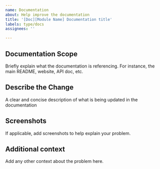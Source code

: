 ```yaml
---
name: Documentation
about: Help improve the documentation
title: '[Doc][Module Name] Documentation title'
labels: type/docs
assignees: ''

---
```


<!--
Licensed to the Apache Software Foundation (ASF) under one or more
contributor license agreements.  See the NOTICE file distributed with
this work for additional information regarding copyright ownership.
The ASF licenses this file to You under the Apache License, Version 2.0
(the "License"); you may not use this file except in compliance with
the License.  You may obtain a copy of the License at

    http://www.apache.org/licenses/LICENSE-2.0

Unless required by applicable law or agreed to in writing, software
distributed under the License is distributed on an "AS IS" BASIS,
WITHOUT WARRANTIES OR CONDITIONS OF ANY KIND, either express or implied.
See the License for the specific language governing permissions and
limitations under the License.
-->

## Documentation Scope
Briefly explain what the documentation is referencing. For instance, the main README, website, API doc, etc.

## Describe the Change
A clear and concise description of what is being updated in the documentation

## Screenshots
If applicable, add screenshots to help explain your problem.

## Additional context
Add any other context about the problem here.

